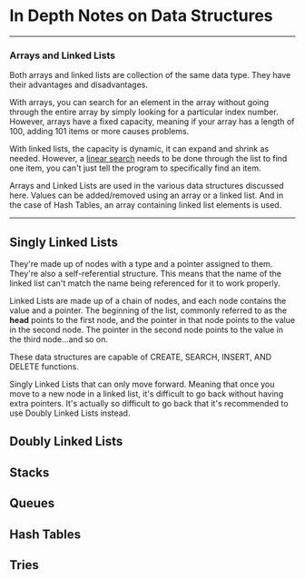 # In Depth Notes on Data Structures

---

### Arrays and Linked Lists
Both arrays and linked lists are collection of the same data type. They have their advantages and disadvantages.

With arrays, you can search for an element in the array without going through the entire array by simply looking for a particular index number. However, arrays have a fixed capacity, meaning if your array has a length of 100, adding 101 items or more causes problems.

With linked lists, the capacity is dynamic, it can expand and shrink as needed. However, a [linear search](https://github.com/00SaadChaudhry/CS50_Notes/blob/master/Week%203%20-%20Algorithms/notes.md#linear-search) needs to be done through the list to find one item, you can't just tell the program to specifically find an item.

Arrays and Linked Lists are used in the various data structures discussed here. Values can be added/removed using an array or a linked list. And in the case of Hash Tables, an array containing linked list elements is used.

---

## Singly Linked Lists
They're made up of nodes with a type and a pointer assigned to them. They're also a self-referential structure. This means that the name of the linked list can't match the name being referenced for it to work properly.

Linked Lists are made up of a chain of nodes, and each node contains the value and a pointer. The beginning of the list, commonly referred to as the **head** points to the first node, and the pointer in that node points to the value in the second node. The pointer in the second node points to the value in the third node...and so on.

These data structures are capable of CREATE, SEARCH, INSERT, AND DELETE functions.

Singly Linked Lists that can only move forward. Meaning that once you move to a new node in a linked list, it's difficult to go back without having extra pointers. It's actually so difficult to go back that it's recommended to use Doubly Linked Lists instead.



## Doubly Linked Lists

## Stacks

## Queues

## Hash Tables

## Tries